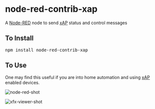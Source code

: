 # node-red-contrib-xap

A [Node-RED](http://nodered.org) node to send [xAP](http://www.dbzoo.com/livebox/xap_getting_started) status and control messages

## To Install

<pre>
npm install node-red-contrib-xap
</pre>

## To Use

One may find this useful if you are into home automation and using [xAP](http://www.dbzoo.com/livebox/xap_getting_started) enabled devices.

![node-red-shot](http://antsman.github.io/node-red-contrib-xap/node-red-xap-cmd.png)

![xfx-viewer-shot](http://antsman.github.io/node-red-contrib-xap/xfx-viewer-xap-cmd.png)
